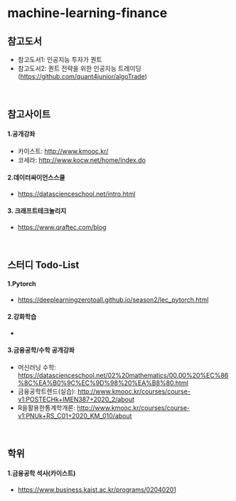 # machine-learning-finance


## 참고도서
- 참고도서1: 인공지능 투자가 퀀트  
- 참고도서2: 퀀트 전략을 위한 인공지능 트레이딩 (https://github.com/quant4junior/algoTrade)   
<br>

## 참고사이트
#### 1.공개강좌
- 카이스트: http://www.kmooc.kr/  
- 코세라: http://www.kocw.net/home/index.do  
#### 2.데이터싸이언스스쿨
- https://datascienceschool.net/intro.html  
#### 3. 크래프트테크놀리지
- https://www.qraftec.com/blog    
<br>

## 스터디 Todo-List
#### 1.Pytorch
- https://deeplearningzerotoall.github.io/season2/lec_pytorch.html  
#### 2.강화학습
-  
#### 3.금융공학/수학 공개강좌
- 머신러닝 수학: https://datascienceschool.net/02%20mathematics/00.00%20%EC%86%8C%EA%B0%9C%EC%9D%98%20%EA%B8%80.html  
- 금융공학트렌드(실습): http://www.kmooc.kr/courses/course-v1:POSTECHk+IMEN387+2020_2/about  
- R을활용한통계학개론: http://www.kmooc.kr/courses/course-v1:PNUk+RS_C01+2020_KM_010/about  
<br>

## 학위
#### 1.금융공학 석사(카이스트)
- https://www.business.kaist.ac.kr/programs/02040201  
<br>


